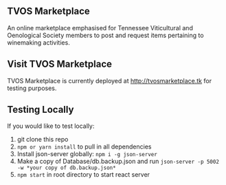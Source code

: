 TVOS Marketplace
--------------------
An online marketplace emphasised for Tennessee Viticultural and Oenological Society members to post and request items pertaining to winemaking activities.

Visit TVOS Marketplace
--------------------------------------
TVOS Marketplace is currently deployed at http://tvosmarketplace.tk for testing purposes.

Testing Locally
----------------------------------------
If you would like to test locally:
1. git clone this repo
2. `npm or yarn install` to pull in all dependencies
3. Install json-server globally: `npm i -g json-server`
4. Make a copy of Database/db.backup.json and run `json-server -p 5002 -w *your copy of db.backup.json*`
5. `npm start` in root directory to start react server